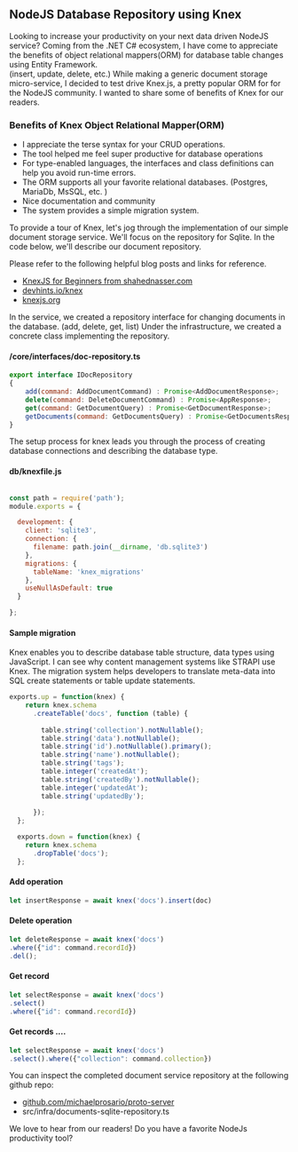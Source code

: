 ## NodeJS Database Repository using Knex 

Looking to increase your productivity on your next data driven NodeJS service? 
Coming from the .NET C# ecosystem, I have come to appreciate the benefits of object
relational mappers(ORM) for database table changes using Entity Framework.  
(insert, update, delete, etc.) While making a generic document storage 
micro-service, I decided to test drive Knex.js, a pretty popular ORM for for the
NodeJS community. I wanted to share some of benefits of Knex for our readers.

### Benefits of Knex Object Relational Mapper(ORM)
- I appreciate the terse syntax for your CRUD operations.
- The tool helped me feel super productive for database operations
- For type-enabled languages, the interfaces and class definitions can help you avoid run-time errors.
- The ORM supports all your favorite relational databases. (Postgres, MariaDb,  MsSQL, etc. )
- Nice documentation and community
- The system provides a simple migration system.  

To provide a tour of Knex, let's jog through the implementation of our simple
document storage service. We'll focus on the repository for Sqlite.  In the 
code below, we'll describe our document repository.

Please refer to the following helpful blog posts and links for reference.
- <a href="https://blog.shahednasser.com/knex-js-tutorial-for-beginners/#set-up-project" target="_blank">KnexJS for Beginners from shahednasser.com</a>
- <a href="https://devhints.io/knex">devhints.io/knex</a>
- <a href="knexjs.org">knexjs.org</a>

In the service, we created a repository interface for changing documents
in the database.  (add, delete, get, list)  Under the infrastructure,
we created a concrete class implementing the repository.

#### /core/interfaces/doc-repository.ts
``` javascript 
export interface IDocRepository
{
    add(command: AddDocumentCommand) : Promise<AddDocumentResponse>;
    delete(command: DeleteDocumentCommand) : Promise<AppResponse>;
    get(command: GetDocumentQuery) : Promise<GetDocumentResponse>;
    getDocuments(command: GetDocumentsQuery) : Promise<GetDocumentsResponse>;
}
```

The setup process for knex leads you through the process of creating database connections and describing the database type.

#### db/knexfile.js
``` javascript

const path = require('path');
module.exports = {

  development: {
    client: 'sqlite3',
    connection: {
      filename: path.join(__dirname, 'db.sqlite3')
    },
    migrations: {
      tableName: 'knex_migrations'
    },
    useNullAsDefault: true
  }

};
```

#### Sample migration 

Knex enables you to describe database table structure, data types using JavaScript.  I can see why content management systems like STRAPI use Knex.  The migration system helps developers to translate meta-data into SQL create statements or table update statements.

``` javascript 
exports.up = function(knex) {
    return knex.schema
      .createTable('docs', function (table) {
 
        table.string('collection').notNullable();
        table.string('data').notNullable();
        table.string('id').notNullable().primary();
        table.string('name').notNullable();
        table.string('tags');
        table.integer('createdAt');
        table.string('createdBy').notNullable();
        table.integer('updatedAt');
        table.string('updatedBy');
 
      });
  };

  exports.down = function(knex) {
    return knex.schema
      .dropTable('docs');
  };
```

#### Add operation
``` javascript
let insertResponse = await knex('docs').insert(doc)
```

#### Delete operation
``` javascript
let deleteResponse = await knex('docs')
.where({"id": command.recordId})
.del();

```

#### Get record 
``` javascript 
let selectResponse = await knex('docs')
.select()
.where({"id": command.recordId})
```

#### Get records ....

``` javascript
let selectResponse = await knex('docs')
.select().where({"collection": command.collection})
```

You can inspect the completed document service repository at the following github repo: 

- <a href="http://github.com/michaelprosario/proto-server">github.com/michaelprosario/proto-server</a>
- src/infra/documents-sqlite-repository.ts

We love to hear from our readers! Do you have a favorite NodeJs productivity tool?
